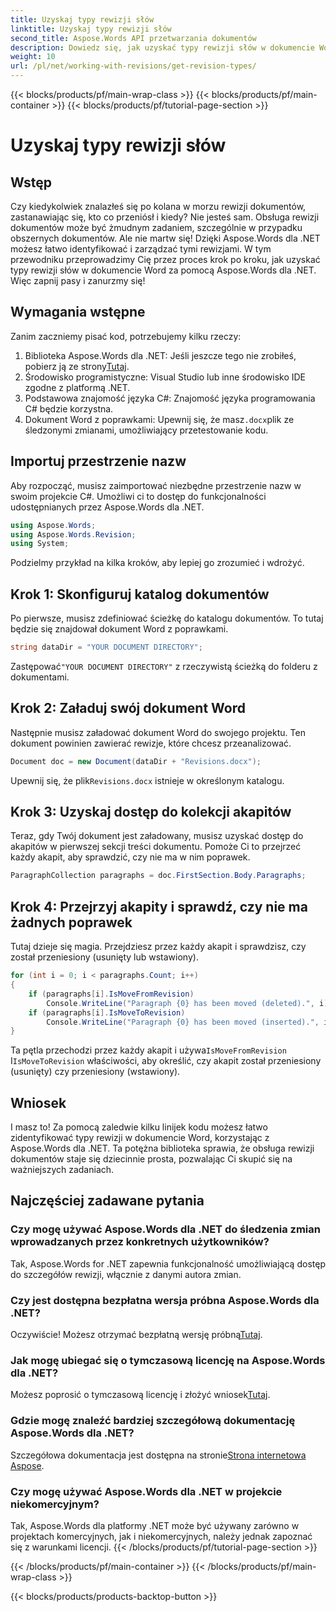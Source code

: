 ```yaml
---
title: Uzyskaj typy rewizji słów
linktitle: Uzyskaj typy rewizji słów
second_title: Aspose.Words API przetwarzania dokumentów
description: Dowiedz się, jak uzyskać typy rewizji słów w dokumencie Word za pomocą Aspose.Words dla .NET. Ten przewodnik krok po kroku pomoże Ci sprawnie obsługiwać rewizje dokumentów.
weight: 10
url: /pl/net/working-with-revisions/get-revision-types/
---
```


{{< blocks/products/pf/main-wrap-class >}}
{{< blocks/products/pf/main-container >}}
{{< blocks/products/pf/tutorial-page-section >}}

# Uzyskaj typy rewizji słów

## Wstęp

Czy kiedykolwiek znalazłeś się po kolana w morzu rewizji dokumentów, zastanawiając się, kto co przeniósł i kiedy? Nie jesteś sam. Obsługa rewizji dokumentów może być żmudnym zadaniem, szczególnie w przypadku obszernych dokumentów. Ale nie martw się! Dzięki Aspose.Words dla .NET możesz łatwo identyfikować i zarządzać tymi rewizjami. W tym przewodniku przeprowadzimy Cię przez proces krok po kroku, jak uzyskać typy rewizji słów w dokumencie Word za pomocą Aspose.Words dla .NET. Więc zapnij pasy i zanurzmy się!

## Wymagania wstępne

Zanim zaczniemy pisać kod, potrzebujemy kilku rzeczy:

1.  Biblioteka Aspose.Words dla .NET: Jeśli jeszcze tego nie zrobiłeś, pobierz ją ze strony[Tutaj](https://releases.aspose.com/words/net/).
2. Środowisko programistyczne: Visual Studio lub inne środowisko IDE zgodne z platformą .NET.
3. Podstawowa znajomość języka C#: Znajomość języka programowania C# będzie korzystna.
4.  Dokument Word z poprawkami: Upewnij się, że masz`.docx`plik ze śledzonymi zmianami, umożliwiający przetestowanie kodu.

## Importuj przestrzenie nazw

Aby rozpocząć, musisz zaimportować niezbędne przestrzenie nazw w swoim projekcie C#. Umożliwi ci to dostęp do funkcjonalności udostępnianych przez Aspose.Words dla .NET.

```csharp
using Aspose.Words;
using Aspose.Words.Revision;
using System;
```

Podzielmy przykład na kilka kroków, aby lepiej go zrozumieć i wdrożyć.

## Krok 1: Skonfiguruj katalog dokumentów

Po pierwsze, musisz zdefiniować ścieżkę do katalogu dokumentów. To tutaj będzie się znajdował dokument Word z poprawkami.

```csharp
string dataDir = "YOUR DOCUMENT DIRECTORY";
```

 Zastępować`"YOUR DOCUMENT DIRECTORY"` z rzeczywistą ścieżką do folderu z dokumentami.

## Krok 2: Załaduj swój dokument Word

Następnie musisz załadować dokument Word do swojego projektu. Ten dokument powinien zawierać rewizje, które chcesz przeanalizować.

```csharp
Document doc = new Document(dataDir + "Revisions.docx");
```

 Upewnij się, że plik`Revisions.docx` istnieje w określonym katalogu.

## Krok 3: Uzyskaj dostęp do kolekcji akapitów

Teraz, gdy Twój dokument jest załadowany, musisz uzyskać dostęp do akapitów w pierwszej sekcji treści dokumentu. Pomoże Ci to przejrzeć każdy akapit, aby sprawdzić, czy nie ma w nim poprawek.

```csharp
ParagraphCollection paragraphs = doc.FirstSection.Body.Paragraphs;
```

## Krok 4: Przejrzyj akapity i sprawdź, czy nie ma żadnych poprawek

Tutaj dzieje się magia. Przejdziesz przez każdy akapit i sprawdzisz, czy został przeniesiony (usunięty lub wstawiony).

```csharp
for (int i = 0; i < paragraphs.Count; i++)
{
    if (paragraphs[i].IsMoveFromRevision)
        Console.WriteLine("Paragraph {0} has been moved (deleted).", i);
    if (paragraphs[i].IsMoveToRevision)
        Console.WriteLine("Paragraph {0} has been moved (inserted).", i);
}
```

 Ta pętla przechodzi przez każdy akapit i używa`IsMoveFromRevision` I`IsMoveToRevision` właściwości, aby określić, czy akapit został przeniesiony (usunięty) czy przeniesiony (wstawiony).

## Wniosek

I masz to! Za pomocą zaledwie kilku linijek kodu możesz łatwo zidentyfikować typy rewizji w dokumencie Word, korzystając z Aspose.Words dla .NET. Ta potężna biblioteka sprawia, że obsługa rewizji dokumentów staje się dziecinnie prosta, pozwalając Ci skupić się na ważniejszych zadaniach. 

## Najczęściej zadawane pytania

### Czy mogę używać Aspose.Words dla .NET do śledzenia zmian wprowadzanych przez konkretnych użytkowników?

Tak, Aspose.Words for .NET zapewnia funkcjonalność umożliwiającą dostęp do szczegółów rewizji, włącznie z danymi autora zmian.

### Czy jest dostępna bezpłatna wersja próbna Aspose.Words dla .NET?

 Oczywiście! Możesz otrzymać bezpłatną wersję próbną[Tutaj](https://releases.aspose.com/).

### Jak mogę ubiegać się o tymczasową licencję na Aspose.Words dla .NET?

 Możesz poprosić o tymczasową licencję i złożyć wniosek[Tutaj](https://purchase.aspose.com/temporary-license/).

### Gdzie mogę znaleźć bardziej szczegółową dokumentację Aspose.Words dla .NET?

 Szczegółowa dokumentacja jest dostępna na stronie[Strona internetowa Aspose](https://reference.aspose.com/words/net/).

### Czy mogę używać Aspose.Words dla .NET w projekcie niekomercyjnym?

Tak, Aspose.Words dla platformy .NET może być używany zarówno w projektach komercyjnych, jak i niekomercyjnych, należy jednak zapoznać się z warunkami licencji.
{{< /blocks/products/pf/tutorial-page-section >}}

{{< /blocks/products/pf/main-container >}}
{{< /blocks/products/pf/main-wrap-class >}}

{{< blocks/products/products-backtop-button >}}
